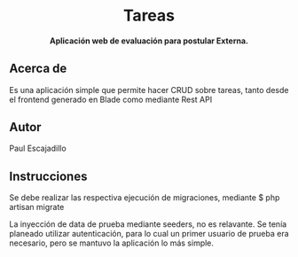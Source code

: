 
<h1 align="center">
  <br>
  Tareas
  <br>
</h1>

<h4 align="center">Aplicación web de evaluación para postular Externa</a>.</h4>

<p align="center">
</p>


## Acerca de
Es una aplicación simple que permite hacer CRUD sobre tareas, tanto desde el frontend generado en Blade como mediante Rest API

## Autor 
Paul Escajadillo

## Instrucciones
Se debe realizar las respectiva ejecución de migraciones, mediante 
$ php artisan migrate

La inyección de data de prueba mediante seeders, no es relavante. Se tenía planeado utilizar autenticación, para lo cual un primer usuario de prueba era necesario, pero se mantuvo la aplicación lo más simple.

